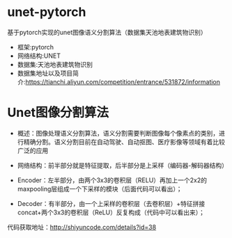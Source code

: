 # unet-pytorch
基于pytorch实现的unet图像语义分割算法（数据集天池地表建筑物识别）

* 框架:pytorch
* 网络结构:UNET
* 数据集:天池地表建筑物识别
* 数据集地址以及项目简介:https://tianchi.aliyun.com/competition/entrance/531872/information


# Unet图像分割算法
* 概述：图像处理语义分割算法，语义分割需要判断图像每个像素点的类别，进行精确分割。语义分割目前在自动驾驶、自动抠图、医疗影像等领域有着比较广泛的应用

* 网络结构：前半部分就是特征提取，后半部分是上采样（编码器-解码器结构）
* Encoder：左半部分，由两个3x3的卷积层（RELU）再加上一个2x2的maxpooling层组成一个下采样的模块（后面代码可以看出）；
* Decoder：有半部分，由一个上采样的卷积层（去卷积层）+特征拼接concat+两个3x3的卷积层（ReLU）反复构成（代码中可以看出来）；


代码获取地址：http://shiyuncode.com/details?id=38

